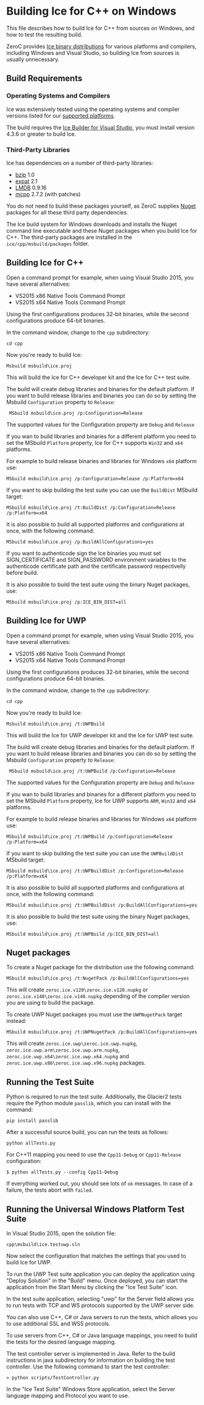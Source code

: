 # Building Ice for C++ on Windows

This file describes how to build Ice for C++ from sources on Windows, and how
to test the resulting build.

ZeroC provides [Ice binary distributions][1] for various platforms and compilers,
including Windows and Visual Studio, so building Ice from sources is usually
unnecessary.

## Build Requirements

### Operating Systems and Compilers

Ice was extensively tested using the operating systems and compiler versions
listed for our [supported platforms][2].

The build requires the [Ice Builder for Visual Studio][8], you must install
version 4.3.6 or greater to build Ice.

### Third-Party Libraries

Ice has dependencies on a number of third-party libraries:

 - [bzip][3] 1.0
 - [expat][4] 2.1
 - [LMDB][5] 0.9.16
 - [mcpp][6] 2.7.2 (with patches)

You do not need to build these packages yourself, as ZeroC supplies
[Nuget][7] packages for all these third party dependencies.

The Ice build system for Windows downloads and installs the Nuget command line
executable and these Nuget packages when you build Ice for C++. The third-party
packages are installed in the ``ice/cpp/msbuild/packages`` folder.

## Building Ice for C++

Open a command prompt for example, when using Visual Studio 2015, you have
several alternatives:

- VS2015 x86 Native Tools Command Prompt
- VS2015 x64 Native Tools Command Prompt

Using the first configurations produces 32-bit binaries, while the second
configurations produce 64-bit binaries.

In the command window, change to the `cpp` subdirectory:

    cd cpp

Now you're ready to build Ice:

    Msbuild msbuild\ice.proj

This will build the Ice for C++ developer kit and the Ice for C++ test suite.

The build will create debug libraries and binaries for the default platform. If you
want to build release libraries and binaries you can do so by setting the Msbuild
`Configuration` property to `Release`:

     MSbuild msbuild\ice.proj /p:Configuration=Release

The supported values for the Configuration property are `Debug` and `Release`

If you wan to build libraries and binaries for a different platform you need to
set the MSbuild `Platform` property, Ice for C++ supports `Win32` and `x64` platforms.

For example to build release binaries and libraries for Windows `x64` platform use:

    MSbuild msbuild\ice.proj /p:Configuration=Release /p:Platform=x64

If you want to skip building the test suite you can use the `BuildDist` MSbuild
target:

    MSbuild msbuild\ice.proj /t:BuildDist /p:Configuration=Release /p:Platform=x64

It is also possible to build all supported platforms and configurations at once,
with the following command:

    MSbuild msbuild\ice.proj /p:BuildAllConfigurations=yes

If you want to authenticode sign the Ice binaries you must set SIGN_CERTIFICATE and
SIGN_PASSWORD environment variables to the authenticode certificate path and the 
certificate password respectivelly before build.

It is also possible to build the test suite using the binary Nuget packages, use:

    MSbuild msbuild\ice.proj /p:ICE_BIN_DIST=all

## Building Ice for UWP

Open a command prompt for example, when using Visual Studio 2015, you have
several alternatives:

- VS2015 x86 Native Tools Command Prompt
- VS2015 x64 Native Tools Command Prompt

Using the first configurations produces 32-bit binaries, while the second
configurations produce 64-bit binaries.

In the command window, change to the `cpp` subdirectory:

    cd cpp

Now you're ready to build Ice:

    Msbuild msbuild\ice.proj /t:UWPBuild

This will build the Ice for UWP developer kit and the Ice for UWP test suite.

The build will create debug libraries and binaries for the default platform. If you
want to build release libraries and binaries you can do so by setting the Msbuild
`Configuration` property to `Release`:

     MSbuild msbuild\ice.proj /t:UWPBuild /p:Configuration=Release

The supported values for the Configuration property are `Debug` and `Release`

If you wan to build libraries and binaries for a different platform you need to
set the MSbuild `Platform` property, Ice for UWP supports `ARM`, `Win32` and `x64`
platforms.

For example to build release binaries and libraries for Windows `x64` platform use:

    MSbuild msbuild\ice.proj /t:UWPBuild /p:Configuration=Release /p:Platform=x64

If you want to skip building the test suite you can use the `UWPBuildDist` MSbuild
target:

    MSbuild msbuild\ice.proj /t:UWPBuildDist /p:Configuration=Release /p:Platform=x64

It is also possible to build all supported platforms and configurations at once,
with the following command:

    MSbuild msbuild\ice.proj /t:UWPBuildDist /p:BuildAllConfigurations=yes

It is also possible to build the test suite using the binary Nuget packages, use:

    MSbuild msbuild\ice.proj /t:UWPBuild /p:ICE_BIN_DIST=all

## Nuget packages

To create a Nuget package for the distribution use the following command:

    MSbuild msbuild\ice.proj /t:NugetPack /p:BuildAllConfigurations=yes

This will create `zeroc.ice.v120\zeroc.ice.v120.nupkg` or `zeroc.ice.v140\zeroc.ice.v140.nupkg`
depending of the compiler version you are using to build the package.

To create UWP Nuget packages you must use the `UWPNugetPack` target instead:

    MSbuild msbuild\ice.proj /t:UWPNugetPack /p:BuildAllConfigurations=yes

This will create `zeroc.ice.uwp\zeroc.ice.uwp.nupkg`, `zeroc.ice.uwp.arm\zeroc.ice.uwp.arm.nupkg`,
`zeroc.ice.uwp.x64\zeroc.ice.uwp.x64.nupkg` and `zeroc.ice.uwp.x86\zeroc.ice.uwp.x96.nupkg` packages.

## Running the Test Suite

Python is required to run the test suite. Additionally, the Glacier2 tests
require the Python module `passlib`, which you can install with the command:

    pip install passlib

After a successful source build, you can run the tests as follows:

    python allTests.py

For C++11 mapping you need to use the `Cpp11-Debug` or `Cpp11-Release` configuration:

    $ python allTests.py --config Cpp11-Debug

If everything worked out, you should see lots of `ok` messages. In case of a
failure, the tests abort with `failed`.

## Running the Universal Windows Platform Test Suite

In Visual Studio 2015, open the solution file:

    cpp\msbuild\ice.testuwp.sln

Now select the configuration that matches the settings that you used to build
Ice for UWP.

To run the UWP Test suite application you can deploy the application using "Deploy
Solution" in the "Build" menu. Once deployed, you can start the application from
the Start Menu by clicking the "Ice Test Suite" icon.

In the test suite application, selecting "uwp" for the Server field allows you
to run tests with TCP and WS protocols supported by the UWP server side.

You can also use C++, C# or Java servers to run the tests, which allows you to
use  additional SSL and WSS protocols.

To use servers from C++, C# or Java language mappings, you need to build the
tests for the desired language mapping.

The test controller server is implemented in Java. Refer to the build
instructions in java subdirectory for information on building the test
controller. Use the following command to start the test controller:

    > python scripts/TestController.py

In the "Ice Test Suite" Windows Store application, select the Server language
mapping and Protocol you want to use.

[1]: https://zeroc.com/download.html
[2]: https://doc.zeroc.com/display/Ice37/Supported+Platforms+for+Ice+3.7.0
[3]: http://bzip.org
[4]: http://expat.sourceforge.net
[5]: http://symas.com/mdb/
[6]: https://github.com/zeroc-ice/mcpp
[7]: https://www.nuget.org
[8]: https://github.com/zeroc-ice/ice-builder-visualstudio

